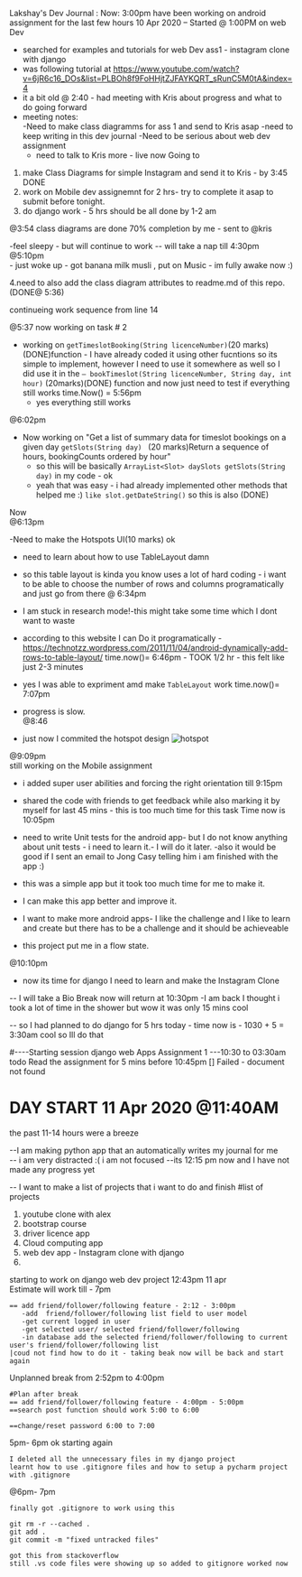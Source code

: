Lakshay's Dev Journal :
Now: 3:00pm
have been working on android assignment for the last few hours 
10 Apr 2020 – Started @ 1:00PM on web Dev
- searched for examples and tutorials for web Dev ass1 - instagram clone with django
- was following tutorial at https://www.youtube.com/watch?v=6jR6c16_DOs&list=PLBOh8f9FoHHjtZJFAYKQRT_sRunC5M0tA&index=4
- it a bit old 
@ 2:40 - had meeting with Kris about progress and what to do going forward
- meeting notes:    
    -Need to make class diagramms for ass 1  and send to Kris asap
    -need to keep writing in this dev journal
    -Need to be serious about web dev assignment
    - need to talk to Kris more - live 
now Going to 
1. make Class Diagrams for simple Instagram and send it to Kris - by 3:45 DONE
2. work on Mobile dev assignemnt for 2 hrs- try to complete it asap to submit before tonight.
3. do django work - 5 hrs 
should be all done by 1-2 am

@3:54 class diagrams are done 70% completion by me - sent to @kris   

-feel sleepy - but will continue to work -- will take a nap till 4:30pm   
@5:10pm  
    - just woke up
    - got banana milk musli , put on Music - im fully awake now :)
    
4.need to also add the class diagram attributes to readme.md of this repo. (DONE@ 5:36)

continueing work sequence from line 14

@5:37
now working on task # 2
- working on  `getTimeslotBooking(String licenceNumber)`(20 marks) (DONE)function - I have already coded it using other fucntions so its simple to implement, however I need to use it somewhere as well so I did use it in the `— bookTimeslot(String licenceNumber, String day, int hour)` (20marks)(DONE) function and now just need to test if everything still works time.Now() = 5:56pm
    - yes everything still works    


@6:02pm
- Now working on "Get a list of summary data for timeslot bookings on a given day  `getSlots(String day) ` (20 marks)Return a sequence of hours, bookingCounts ordered by hour"
    - so this will be basically `ArrayList<Slot> daySlots getSlots(String day)` in my code - ok  
    - yeah that was easy - i had already implemented other methods that helped me  :)  `like slot.getDateString()` so this is also (DONE)     
    
Now   
@6:13pm   

-Need to make the Hotspots UI(10 marks) ok 

- need to learn about how to use TableLayout damn
- so this table layout is kinda you know uses a lot of hard coding - i want to be able to choose the number of rows and columns programatically and just go from there @ 6:34pm 
- I am stuck in research mode!-this might take some time which I dont want to waste
- according to this website I can Do it programatically -https://technotzz.wordpress.com/2011/11/04/android-dynamically-add-rows-to-table-layout/ time.now()= 6:46pm - TOOK 1/2 hr - this felt like just 2-3 minutes 
- yes I was able to expriment amd make `TableLayout` work  time.now()= 7:07pm
- progress is slow.  
@8:46   

- just now I commited the hotspot design 
![hotspot](https://i.imgur.com/iaZNRDsr.jpg)


@9:09pm    
still working on the Mobile assignment 
- i added super user abilities and forcing the right orientation till 9:15pm
- shared the code with friends to get feedback while also marking it by myself for last 45 mins - this is too much time for this task Time now is 10:05pm 
- need to write Unit tests for the android app- but I do not know anything about unit tests - i need to learn it.- I will do it later.
-also it would be good if I sent an email to Jong Casy telling him i am finished with the app :)
- this was a simple app but it took too much time for me to make it.
- I can make this app better and improve it.


- I want to make more android apps- I like the challenge and I like to learn and create but there has to be a challenge and it should be achieveable 
- this project put me in a flow state.

@10:10pm
- now its time for django I need to learn and make the Instagram Clone

-- I will take a Bio Break now will return at 10:30pm
    -I am back I thought i took a lot of time in the shower but wow it was only 15 mins cool

-- so I had planned to do django for 5 hrs today - time now is - 1030 + 5 = 3:30am cool so Ill do that 



#----Starting session django web Apps Assignment 1 ---10:30 to 03:30am <br>
todo 
Read the assignment for 5 mins before 10:45pm [] Failed - document not found 

    
# DAY START 11 Apr 2020 @11:40AM
 the past 11-14 hours were a breeze 
 
 --I am making python app that  an automatically writes my journal for me  
 -- i am very distracted :( i am not focused 
 --its 12:15 pm now and I have not made any progress yet
 
 -- I want to  make a list of projects that i want to do and finish
#list of projects
1. youtube clone with alex
2. bootstrap course
3. driver licence app
4. Cloud computing app
5. web dev app - Instagram clone with django
6. 
 

starting to work on django web dev project 12:43pm 11 apr    
Estimate will work till - 7pm
```
== add friend/follower/following feature - 2:12 - 3:00pm 
   -add  friend/follower/following list field to user model
   -get current logged in user
   -get selected user/ selected friend/follower/following
   -in database add the selected friend/follower/following to current user's friend/follower/following list
|coud not find how to do it - taking beak now will be back and start again 
```
Unplanned break from 2:52pm to 4:00pm
```
#Plan after break 
== add friend/follower/following feature - 4:00pm - 5:00pm
==search post function should work 5:00 to 6:00 

==change/reset password 6:00 to 7:00

```
5pm- 6pm ok starting again
```
I deleted all the unnecessary files in my django project
learnt how to use .gitignore files and how to setup a pycharm project with .gitignore
```
@6pm- 7pm
```
finally got .gitignore to work using this 

git rm -r --cached .
git add .
git commit -m "fixed untracked files"

got this from stackoverflow 
still .vs code files were showing up so added to gitignore worked now


```
